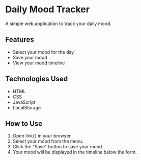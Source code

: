 # Daily Mood Tracker

A simple web application to track your daily mood.

## Features

- Select your mood for the day
- Save your mood
- View your mood timeline

## Technologies Used

- HTML
- CSS
- JavaScript
- LocalStorage

## How to Use

1. Open link{} in your browser.
2. Select your mood from the menu.
3. Click the "Save" button to save your mood.
4. Your mood will be displayed in the timeline below the form.
